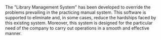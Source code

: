 The "Library Management System" has been developed to override the problems 
prevailing in the practicing manual system. This software is supported to eliminate 
and, in some cases, reduce the hardships faced by this existing system. Moreover, 
this system is designed for the particular need of the company to carry out 
operations in a smooth and effective manner. 
